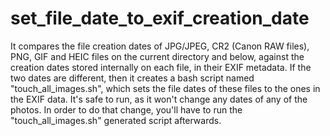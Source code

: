 # set_file_date_to_exif_creation_date
It compares the file creation dates of JPG/JPEG, CR2 (Canon RAW files), PNG, GIF and HEIC files on the current directory and below, against the creation dates stored internally on each file, in their EXIF metadata.
If the two dates are different, then it creates a bash script named "touch_all_images.sh", which sets the file dates of these files to the ones in the EXIF data.
It's safe to run, as it won't change any dates of any of the photos.
In order to do that change, you'll have to run the "touch_all_images.sh" generated script afterwards.
